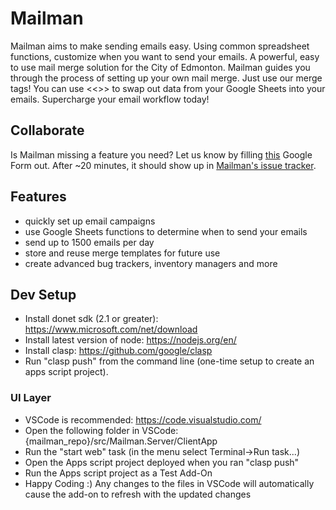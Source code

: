 # Mailman
Mailman aims to make sending emails easy. Using common spreadsheet functions, customize when you want to send your emails.
A powerful, easy to use mail merge solution for the City of Edmonton.
Mailman guides you through the process of setting up your own mail merge. Just use our merge tags! You can use <<>> to swap out data from your Google Sheets into your emails. Supercharge your email workflow today!

## Collaborate

Is Mailman missing a feature you need? Let us know by filling [this](https://docs.google.com/forms/d/e/1FAIpQLSdbnbN77OCClYjTty4p7j_d25-n0cit_4Mko2BKpIz-LUGedA/viewform) Google Form out. After ~20 minutes, it should show up in [Mailman's issue tracker](https://github.com/coe-google-apps-support/Mailman/issues).

## Features

* quickly set up email campaigns
* use Google Sheets functions to determine when to send your emails
* send up to 1500 emails per day
* store and reuse merge templates for future use
* create advanced bug trackers, inventory managers and more


## Dev Setup
* Install donet sdk (2.1 or greater): https://www.microsoft.com/net/download
* Install latest version of node: https://nodejs.org/en/
* Install clasp: https://github.com/google/clasp
* Run "clasp push" from the command line (one-time setup to create an apps script project).

### UI Layer
* VSCode is recommended: https://code.visualstudio.com/
* Open the following folder in VSCode: {mailman_repo}/src/Mailman.Server/ClientApp
* Run the "start web" task (in the menu select Terminal->Run task...)
* Open the Apps script project deployed when you ran "clasp push"
* Run the Apps script project as a Test Add-On
* Happy Coding :) Any changes to the files in VSCode will automatically cause the add-on to refresh with the updated changes
